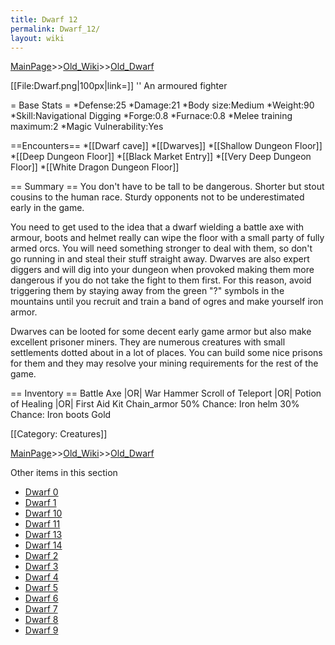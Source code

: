 ```yaml
---
title: Dwarf 12
permalink: Dwarf_12/
layout: wiki
---
```


[MainPage](/keeperrl_wiki/ "wikilink")>>[Old_Wiki](/keeperrl_wiki/Old_Wiki "wikilink")>>[Old_Dwarf](/keeperrl_wiki/Old_Dwarf "wikilink")

[[File:Dwarf.png|100px|link=]] '' An armoured fighter

= Base Stats =
*Defense:25
*Damage:21
*Body size:Medium
*Weight:90
*Skill:Navigational Digging
*Forge:0.8
*Furnace:0.8
*Melee training maximum:2
*Magic Vulnerability:Yes

==Encounters==
*[[Dwarf cave]]
*[[Dwarves]]
*[[Shallow Dungeon Floor]]
*[[Deep Dungeon Floor]]
*[[Black Market Entry]]
*[[Very Deep Dungeon Floor]]
*[[White Dragon Dungeon Floor]]

== Summary ==
You don't have to be tall to be dangerous. Shorter but stout cousins to the human race. Sturdy opponents not to be underestimated early in the game.

You need to get used to the idea that a dwarf wielding a battle axe with armour, boots and helmet really can wipe the floor with a small party of fully armed orcs. You will need something stronger to deal with them, so don't go running in and steal their stuff straight away. Dwarves are also expert diggers and will dig into your dungeon when provoked making them more dangerous if you do not take the fight to them first. For this reason, avoid triggering them by staying away from the green &quot;?&quot; symbols in the mountains until you recruit and train a band of ogres and make yourself iron armor.

Dwarves can be looted for some decent early game armor but also make excellent prisoner miners. They are numerous creatures with small settlements dotted about in a lot of places. You can build some nice prisons for them and they may resolve your mining requirements for the rest of the game.

== Inventory ==
 Battle Axe |OR| War Hammer
 Scroll of Teleport |OR| Potion of Healing |OR| First Aid Kit
 Chain_armor
 50% Chance: Iron helm
 30% Chance: Iron boots
 Gold

[[Category: Creatures]]

[MainPage](/keeperrl_wiki/ "wikilink")>>[Old_Wiki](/keeperrl_wiki/Old_Wiki "wikilink")>>[Old_Dwarf](/keeperrl_wiki/Old_Dwarf "wikilink")

Other items in this section
-    [Dwarf 0](/keeperrl_wiki/Dwarf_0 "wikilink")
-    [Dwarf 1](/keeperrl_wiki/Dwarf_1 "wikilink")
-    [Dwarf 10](/keeperrl_wiki/Dwarf_10 "wikilink")
-    [Dwarf 11](/keeperrl_wiki/Dwarf_11 "wikilink")
-    [Dwarf 13](/keeperrl_wiki/Dwarf_13 "wikilink")
-    [Dwarf 14](/keeperrl_wiki/Dwarf_14 "wikilink")
-    [Dwarf 2](/keeperrl_wiki/Dwarf_2 "wikilink")
-    [Dwarf 3](/keeperrl_wiki/Dwarf_3 "wikilink")
-    [Dwarf 4](/keeperrl_wiki/Dwarf_4 "wikilink")
-    [Dwarf 5](/keeperrl_wiki/Dwarf_5 "wikilink")
-    [Dwarf 6](/keeperrl_wiki/Dwarf_6 "wikilink")
-    [Dwarf 7](/keeperrl_wiki/Dwarf_7 "wikilink")
-    [Dwarf 8](/keeperrl_wiki/Dwarf_8 "wikilink")
-    [Dwarf 9](/keeperrl_wiki/Dwarf_9 "wikilink")
